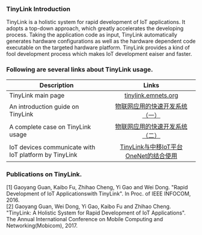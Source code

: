 ### TinyLink Introduction
TinyLink is a holistic system for rapid development of IoT applications. It adopts a top-down approach, which greatly accelerates the developing process. Taking the application code as input, TinyLink automatically generates hardware configurations as well as the hardware dependent code executable on the targeted hardware platform. TinyLink provides a kind of fool development process which makes IoT development eaiser and faster.

### Following are several links about TinyLink usage.
|Description|Links|
|---------------|:----------:|  
|TinyLink main page|[tinylink.emnets.org](http://tinylink.emnets.org)|  
|An introduction guide on TinyLink|[物联网应用的快速开发系统（一）](https://zhuanlan.zhihu.com/p/26976996)|  
|A complete case on TinyLink usage|[物联网应用的快速开发系统（二）](https://zhuanlan.zhihu.com/p/26980583)|
|IoT devices communicate with IoT platform by TinyLink|[TinyLink与中移IoT平台OneNet的结合使用](https://zhuanlan.zhihu.com/p/27639834)|  

### Publications on TinyLink.
[1] Gaoyang Guan, Kaibo Fu, Zhihao Cheng, Yi Gao and Wei Dong. "Rapid Development of IoT Applicationswith TinyLink". In Proc. of IEEE INFOCOM, 2016.  
[2] Gaoyang Guan, Wei Dong, Yi Gao, Kaibo Fu and Zhihao Cheng. "TinyLink: A Holistic System for Rapid Development of IoT Applications". The Annual International Conference on Mobile Computing and Networking(Mobicom), 2017.
